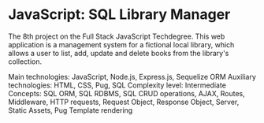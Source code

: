 # JavaScript: SQL Library Manager
 The 8th project on the Full Stack JavaScript Techdegree. This web application is a management system for a fictional local library, which allows a user to list, add, update and delete books from the library's collection. 
 
Main technologies: JavaScript, Node.js, Express.js, Sequelize ORM
Auxiliary technologies: HTML, CSS, Pug, SQL
Complexity level: Intermediate
Concepts: SQL ORM, SQL RDBMS, SQL CRUD operations, AJAX, Routes, Middleware, HTTP requests, Request Object, Response Object, Server, Static Assets, Pug Template rendering
